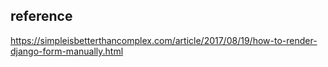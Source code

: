 ## 

## reference
https://simpleisbetterthancomplex.com/article/2017/08/19/how-to-render-django-form-manually.html